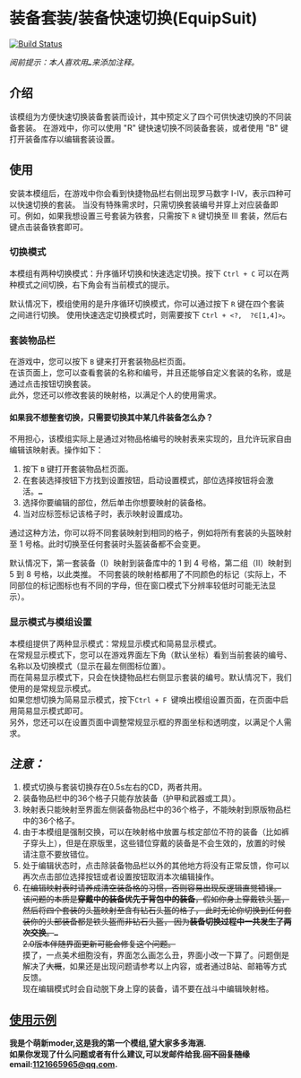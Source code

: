 # 装备套装/装备快速切换(EquipSuit)
[![Build Status](https://img.shields.io/badge/MinecraftForge-1.19.x-brightgreen)](https://github.com/MinecraftForge/MinecraftForge?branch=1.19.x)
 
_阅前提示：本人喜欢用<span title="如果影响你观看就先给你道个歉啦！>-<" >**`…`**</span>来添加注释。_
## 介绍

该模组为方便快速切换装备套装而设计，其中预定义了四个可供快速切换的不同装备套装。
在游戏中，你可以使用 "R" 键快速切换不同装备套装，或者使用 "B" 键打开装备库存以编辑套装设置。

## 使用

安装本模组后，在游戏中你会看到快捷物品栏右侧出现罗马数字 I-IV，表示四种可以快速切换的套装。
当没有特殊需求时，只需切换套装编号并穿上对应装备即可。例如，如果我想设置三号套装为铁套，只需按下 `R` 键切换至 III 套装，然后右键点击装备铁套即可。

### 切换模式

本模组有两种切换模式：升序循环切换和快速选定切换。按下 `Ctrl + C` 可以在两种模式之间切换，右下角会有当前模式的提示。

默认情况下，模组使用的是升序循环切换模式，你可以通过按下 `R` 键在四个套装之间进行切换。
使用快速选定切换模式时，则需要按下 `Ctrl + <?,  ?∈[1,4]>`。

### 套装物品栏

在游戏中，您可以按下 `B` 键来打开套装物品栏页面。  
在该页面上，您可以查看套装的名称和编号，并且还能够自定义套装的名称，或是通过点击按钮切换套装。   
此外，您还可以修改套装的映射格，以满足个人的使用需求。  

#### 如果我不想整套切换，只需要切换其中某几件装备怎么办？

不用担心，该模组实际上是通过对物品格编号的映射表来实现的，且允许玩家自由编辑该映射表。操作如下：

1. 按下 `B` 键打开套装物品栏页面。
2. 在套装选择按钮下方找到设置按钮，启动设置模式，部位选择按钮将会激活。<span title="H、C、L、F，即头盔、胸甲、护腿、鞋子" >**`…`**</span>
3. 选择你要编辑的部位，然后单击你想要映射的装备格。
4. 当对应标签标记该格子时，表示映射设置成功。

通过这种方法，你可以将不同套装映射到相同的格子，例如将所有套装的头盔映射至 1 号格。此时切换至任何套装时头盔装备都不会变更。

默认情况下，第一套装备（I）映射到装备库中的 1 到 4 号格，第二组（II）映射到 5 到 8 号格，以此类推。
不同套装的映射格都用了不同颜色的标记（实际上，不同部位的标记图标也有不同的字母，但在窗口模式下分辨率较低时可能无法显示）。

### 显示模式与模组设置
本模组提供了两种显示模式：常规显示模式和简易显示模式。  
在常规显示模式下，您可以在游戏界面左下角（默认坐标）看到当前套装的编号、名称以及切换模式（显示在最左侧图标位置）。  
而在简易显示模式下，只会在快捷物品栏右侧显示套装的编号。默认情况下，我们使用的是常规显示模式。  
如果您想切换为简易显示模式，按下`Ctrl + F `键唤出模组设置页面，在页面中启用简易显示模式即可。  
另外，您还可以在设置页面中调整常规显示框的界面坐标和透明度，以满足个人需求。

## *注意：*

1. 模式切换与套装切换存在0.5s左右的CD，两者共用。
2. 装备物品栏中的36个格子只能存放装备（护甲和武器或工具）。
3. 映射表只能映射至界面左侧装备物品栏中的36个格子，不能映射到原版物品栏中的36个格子。 
4. 由于本模组是强制交换，可以在映射格中放置与核定部位不符的装备（比如裤子穿头上），但是在原版里，这些错位穿戴的装备是不会生效的，放置的时候请注意不要放错位。
5. 处于编辑状态时，点击除装备物品栏以外的其他地方将没有正常反馈，你可以再次点击部位选择按钮或者设置按钮取消本次编辑操作。
6.  ~~在编辑映射表时请养成清空装备格的习惯，否则容易出现反逻辑直觉错误。  
    该问题的本质是**穿戴中的装备优先于背包中的装备**，假如你身上穿戴铁头盔，然后将四个套装的头盔映射至含有钻石头盔的格子，
    此时无论你切换到任何套装你的头部装备都是铁头盔而非钻石头盔，
    因为**装备切换过程中一共发生了两次交换**。<span title="1. 钻石（物品栏）<-> 铁（穿戴中)&#10;2. 铁（物品栏）<-> 钻石（穿戴中)&#10;结果：钻石（物品栏），
    铁（穿戴中)&#10;（即，将穿戴中的装备脱下到映射格中，再从相同或另一个映射格中获取装备并穿戴至相应部位）">**`…`**</span>   
    <span title="其实代码已经写好了，只是界面布局太局促了">2.0版本伴随界面更新可能会修复这个问题。</span>~~  
    摸了，一点美术细胞没有，界面怎么画怎么丑，界面小改一下算了。问题倒是解决了~~大概~~，如果还是出现问题请参考以上内容，或者通过B站、邮箱等方式反馈。  
    现在编辑模式时会自动脱下身上穿的装备，请不要在战斗中编辑映射格。

[使用示例](https://www.bilibili.com/video/BV1Mj411c72Q/)
--------------------------------------------------------
**我是个萌新moder,这是我的第一个模组,望大家多多海涵.  
如果你发现了什么问题或者有什么建议,可以发邮件给我.~~回不回复随缘~~  
email:1121665965@qq.com.**

